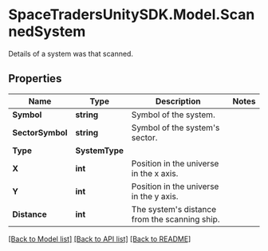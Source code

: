 # SpaceTradersUnitySDK.Model.ScannedSystem
Details of a system was that scanned.

## Properties

Name | Type | Description | Notes
------------ | ------------- | ------------- | -------------
**Symbol** | **string** | Symbol of the system. | 
**SectorSymbol** | **string** | Symbol of the system&#39;s sector. | 
**Type** | **SystemType** |  | 
**X** | **int** | Position in the universe in the x axis. | 
**Y** | **int** | Position in the universe in the y axis. | 
**Distance** | **int** | The system&#39;s distance from the scanning ship. | 

[[Back to Model list]](../README.md#documentation-for-models) [[Back to API list]](../README.md#documentation-for-api-endpoints) [[Back to README]](../README.md)

